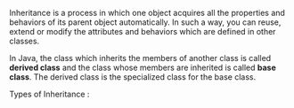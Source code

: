 Inheritance is a process in which one object acquires all the properties and behaviors of its parent object automatically. In such a way, you can reuse, extend or modify the attributes and behaviors which are defined in other classes. 



In Java, the class which inherits the members of another class is called **derived class** and the class whose members are inherited is called **base class**. The derived class is the specialized class for the base class. 

Types of Inheritance : 
